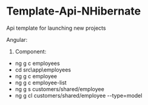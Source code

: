 # Template-Api-NHibernate

Api template for launching new projects

Angular:
1. Component:
- ng g c employees
- cd src\app\employees
- ng g c employee
- ng g c employee-list
- ng g s customers/shared/employee
- ng g cl customers/shared/employee --type=model
